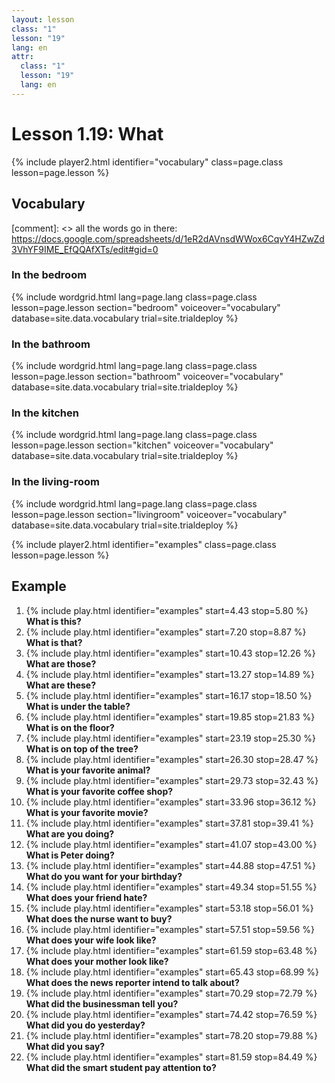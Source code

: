 ```yaml
---
layout: lesson
class: "1"
lesson: "19"
lang: en
attr:
  class: "1"
  lesson: "19"
  lang: en
---
```



# Lesson 1.19: What


{% include player2.html identifier="vocabulary" class=page.class lesson=page.lesson %}
## Vocabulary 

[comment]: <>  all the words go in there: https://docs.google.com/spreadsheets/d/1eR2dAVnsdWWox6CqvY4HZwZd3VhYF9IME_EfQQAfXTs/edit#gid=0

### In the bedroom
{% include wordgrid.html lang=page.lang
		class=page.class 
		lesson=page.lesson 
		section="bedroom"
		voiceover="vocabulary"
		database=site.data.vocabulary 
		trial=site.trialdeploy %}

### In the bathroom 
{% include wordgrid.html lang=page.lang
		class=page.class 
		lesson=page.lesson 
		section="bathroom"
		voiceover="vocabulary"
		database=site.data.vocabulary 
		trial=site.trialdeploy %}
		
### In the kitchen 
{% include wordgrid.html lang=page.lang
		class=page.class 
		lesson=page.lesson 
		section="kitchen"
		voiceover="vocabulary"
		database=site.data.vocabulary 
		trial=site.trialdeploy %}
		
### In the living-room 
{% include wordgrid.html lang=page.lang
		class=page.class 
		lesson=page.lesson 
		section="livingroom"
		voiceover="vocabulary"
		database=site.data.vocabulary 
		trial=site.trialdeploy %}


{% include player2.html identifier="examples" class=page.class lesson=page.lesson %}

## Example
1. {% include play.html identifier="examples" start=4.43 stop=5.80 %} __What is this?__   
2. {% include play.html identifier="examples" start=7.20 stop=8.87 %} __What is that?__   
3. {% include play.html identifier="examples" start=10.43 stop=12.26 %} __What are those?__   
4. {% include play.html identifier="examples" start=13.27 stop=14.89 %} __What are these?__    
5. {% include play.html identifier="examples" start=16.17 stop=18.50 %} __What is under the table?__   
6. {% include play.html identifier="examples" start=19.85 stop=21.83 %} __What is on the floor?__    
7. {% include play.html identifier="examples" start=23.19 stop=25.30 %} __What is on top of the tree?__    
8. {% include play.html identifier="examples" start=26.30 stop=28.47 %} __What is your favorite animal?__    
9. {% include play.html identifier="examples" start=29.73 stop=32.43 %} __What is your favorite coffee shop?__    
10. {% include play.html identifier="examples" start=33.96 stop=36.12 %} __What is your favorite movie?__   
11. {% include play.html identifier="examples" start=37.81 stop=39.41 %} __What are you doing?__    
12. {% include play.html identifier="examples" start=41.07 stop=43.00 %} __What is Peter doing?__   
13. {% include play.html identifier="examples" start=44.88 stop=47.51 %} __What do you want for your birthday?__    
14. {% include play.html identifier="examples" start=49.34 stop=51.55 %} __What does your friend hate?__    
15. {% include play.html identifier="examples" start=53.18 stop=56.01 %} __What does the nurse want to buy?__    
16. {% include play.html identifier="examples" start=57.51 stop=59.56 %} __What does your wife look like?__    
17. {% include play.html identifier="examples" start=61.59 stop=63.48 %} __What does your mother look like?__    
18. {% include play.html identifier="examples" start=65.43 stop=68.99 %} __What does the news reporter intend to talk about?__    
19. {% include play.html identifier="examples" start=70.29 stop=72.79 %} __What did the businessman tell you?__    
20. {% include play.html identifier="examples" start=74.42 stop=76.59 %} __What did you do yesterday?__    
21. {% include play.html identifier="examples" start=78.20 stop=79.88 %} __What did you say?__    
22. {% include play.html identifier="examples" start=81.59 stop=84.49 %} __What did the smart student pay attention to?__    

